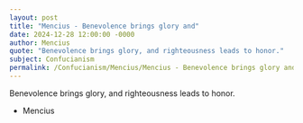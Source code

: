 ```yaml
---
layout: post
title: "Mencius - Benevolence brings glory and"
date: 2024-12-28 12:00:00 -0000
author: Mencius
quote: "Benevolence brings glory, and righteousness leads to honor."
subject: Confucianism
permalink: /Confucianism/Mencius/Mencius - Benevolence brings glory and
---
```


Benevolence brings glory, and righteousness leads to honor.

- Mencius
